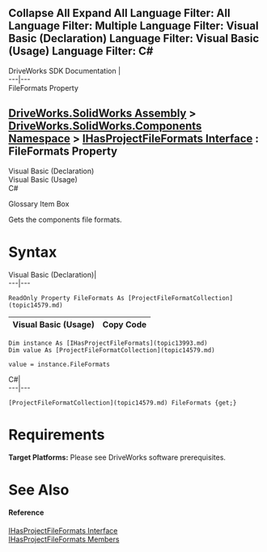 Collapse All Expand All Language Filter: All  Language Filter: Multiple  Language Filter: Visual Basic (Declaration) Language Filter: Visual Basic (Usage) Language Filter: C#  
---  
DriveWorks SDK Documentation  |   
---|---  
FileFormats Property   
  
[DriveWorks.SolidWorks Assembly](topic13342.md) > [DriveWorks.SolidWorks.Components Namespace](topic13925.md) > [IHasProjectFileFormats Interface](topic13993.md) : FileFormats Property  
---  
  
Visual Basic (Declaration)    
Visual Basic (Usage)    
C# 

Glossary Item Box

Gets the components file formats. 

# Syntax

Visual Basic (Declaration)|   
---|---  
      
    
    ReadOnly Property FileFormats As [ProjectFileFormatCollection](topic14579.md)  
  
Visual Basic (Usage)| Copy Code  
---|---  
      
    
    Dim instance As [IHasProjectFileFormats](topic13993.md)
    Dim value As [ProjectFileFormatCollection](topic14579.md)
     
    value = instance.FileFormats  
  
C#|   
---|---  
      
    
    [ProjectFileFormatCollection](topic14579.md) FileFormats {get;}  
  
# Requirements

**Target Platforms:** Please see DriveWorks software prerequisites.

# See Also

#### Reference

[IHasProjectFileFormats Interface](topic13993.md)   
[IHasProjectFileFormats Members](topic13994.md)


